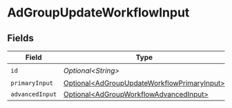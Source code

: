 # AdGroupUpdateWorkflowInput


## Fields

| Field                                                                                                        | Type                                                                                                         | Required                                                                                                     | Description                                                                                                  |
| ------------------------------------------------------------------------------------------------------------ | ------------------------------------------------------------------------------------------------------------ | ------------------------------------------------------------------------------------------------------------ | ------------------------------------------------------------------------------------------------------------ |
| `id`                                                                                                         | *Optional\<String>*                                                                                          | :heavy_check_mark:                                                                                           | N/A                                                                                                          |
| `primaryInput`                                                                                               | [Optional\<AdGroupUpdateWorkflowPrimaryInput>](../../models/components/AdGroupUpdateWorkflowPrimaryInput.md) | :heavy_minus_sign:                                                                                           | N/A                                                                                                          |
| `advancedInput`                                                                                              | [Optional\<AdGroupWorkflowAdvancedInput>](../../models/components/AdGroupWorkflowAdvancedInput.md)           | :heavy_minus_sign:                                                                                           | N/A                                                                                                          |